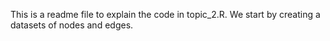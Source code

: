 This is a readme file to explain the code in topic_2.R.
We start by creating a datasets of nodes and edges.
